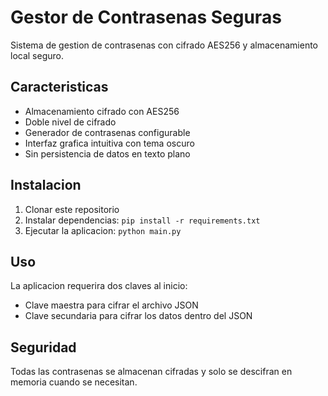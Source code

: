 # Gestor de Contrasenas Seguras

Sistema de gestion de contrasenas con cifrado AES256 y almacenamiento local seguro.

## Caracteristicas

- Almacenamiento cifrado con AES256
- Doble nivel de cifrado
- Generador de contrasenas configurable
- Interfaz grafica intuitiva con tema oscuro
- Sin persistencia de datos en texto plano

## Instalacion

1. Clonar este repositorio
2. Instalar dependencias: `pip install -r requirements.txt`
3. Ejecutar la aplicacion: `python main.py`

## Uso

La aplicacion requerira dos claves al inicio:
- Clave maestra para cifrar el archivo JSON
- Clave secundaria para cifrar los datos dentro del JSON

## Seguridad

Todas las contrasenas se almacenan cifradas y solo se descifran en memoria cuando se necesitan.
